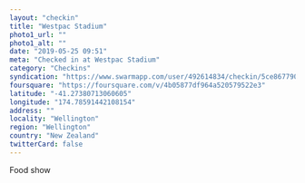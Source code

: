 ```yaml
---
layout: "checkin"
title: "Westpac Stadium"
photo1_url: ""
photo1_alt: ""
date: "2019-05-25 09:51"
meta: "Checked in at Westpac Stadium"
category: "Checkins"
syndication: "https://www.swarmapp.com/user/492614834/checkin/5ce867790e3239002b2350a4"
foursquare: "https://foursquare.com/v/4b05877df964a520579522e3"
latitude: "-41.27380713060605"
longitude: "174.78591442108154"
address: ""
locality: "Wellington"
region: "Wellington"
country: "New Zealand"
twitterCard: false
---
```

Food show
